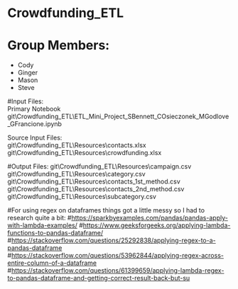 # Crowdfunding_ETL
# Group Members:
* Cody
* Ginger
* Mason
* Steve

#Input Files:  
Primary Notebook  
git\Crowdfunding_ETL\ETL_Mini_Project_SBennett_COsieczonek_MGodlove_GFrancione.ipynb  

Source Input Files:  
git\Crowdfunding_ETL\Resources\contacts.xlsx  
git\Crowdfunding_ETL\Resources\crowdfunding.xlsx  

#Output Files:
git\Crowdfunding_ETL\Resources\campaign.csv  
git\Crowdfunding_ETL\Resources\category.csv  
git\Crowdfunding_ETL\Resources\contacts_1st_method.csv  
git\Crowdfunding_ETL\Resources\contacts_2nd_method.csv  
git\Crowdfunding_ETL\Resources\subcategory.csv  



#For using regex on dataframes things got a little messy so I had to research quite a bit:
#https://sparkbyexamples.com/pandas/pandas-apply-with-lambda-examples/
#https://www.geeksforgeeks.org/applying-lambda-functions-to-pandas-dataframe/
#https://stackoverflow.com/questions/25292838/applying-regex-to-a-pandas-dataframe
#https://stackoverflow.com/questions/53962844/applying-regex-across-entire-column-of-a-dataframe
#https://stackoverflow.com/questions/61399659/applying-lambda-regex-to-pandas-dataframe-and-getting-correct-result-back-but-su